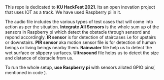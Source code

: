 This repo is dedicated to **KU HackFest 2021**. Its an open inovation project that uses IOT as a track. We have used Raspberry pi in it.

The audio file includes the various types of test cases that will come into action as per the situation.
**Integrate All Sensors** is the whole sum up of the sensors in Raspberry pi which detect the obstacle through sensord and repond accordingly.
**IR sensor** is for detection of staircases i.e for upstairs or downstairs.
**PIR sensor** aka motion sensor file is for detection of human beings or living beings nearby them.
**Rainwater** file help us to detect the wet surface or slippery surfaces.
**Ultrasound** file helps us to detect the size and distance of obstacle from us.


To run the whole setup, **use Raspberry pi** with sensors alloted GPIO pins( mentioned in code ). 
